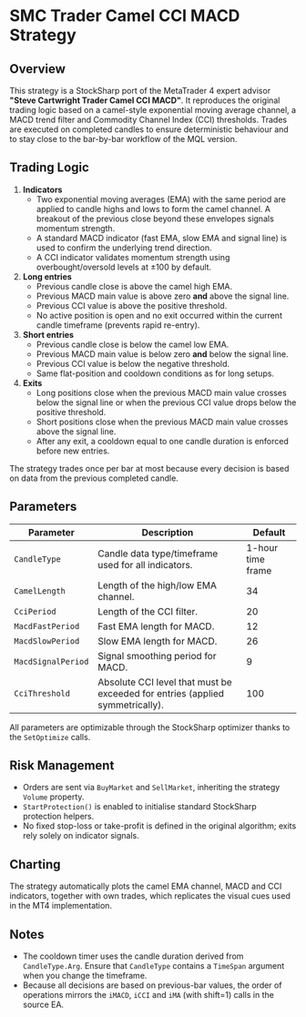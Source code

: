 # SMC Trader Camel CCI MACD Strategy

## Overview

This strategy is a StockSharp port of the MetaTrader 4 expert advisor **"Steve Cartwright Trader Camel CCI MACD"**.
It reproduces the original trading logic based on a camel-style exponential moving average channel,
a MACD trend filter and Commodity Channel Index (CCI) thresholds. Trades are executed on completed
candles to ensure deterministic behaviour and to stay close to the bar-by-bar workflow of the MQL version.

## Trading Logic

1. **Indicators**
   - Two exponential moving averages (EMA) with the same period are applied to candle highs and lows to form the
     camel channel. A breakout of the previous close beyond these envelopes signals momentum strength.
   - A standard MACD indicator (fast EMA, slow EMA and signal line) is used to confirm the underlying trend direction.
   - A CCI indicator validates momentum strength using overbought/oversold levels at ±100 by default.
2. **Long entries**
   - Previous candle close is above the camel high EMA.
   - Previous MACD main value is above zero **and** above the signal line.
   - Previous CCI value is above the positive threshold.
   - No active position is open and no exit occurred within the current candle timeframe (prevents rapid re-entry).
3. **Short entries**
   - Previous candle close is below the camel low EMA.
   - Previous MACD main value is below zero **and** below the signal line.
   - Previous CCI value is below the negative threshold.
   - Same flat-position and cooldown conditions as for long setups.
4. **Exits**
   - Long positions close when the previous MACD main value crosses below the signal line or when the previous CCI
     value drops below the positive threshold.
   - Short positions close when the previous MACD main value crosses above the signal line.
   - After any exit, a cooldown equal to one candle duration is enforced before new entries.

The strategy trades once per bar at most because every decision is based on data from the previous completed candle.

## Parameters

| Parameter | Description | Default |
|-----------|-------------|---------|
| `CandleType` | Candle data type/timeframe used for all indicators. | 1-hour time frame |
| `CamelLength` | Length of the high/low EMA channel. | 34 |
| `CciPeriod` | Length of the CCI filter. | 20 |
| `MacdFastPeriod` | Fast EMA length for MACD. | 12 |
| `MacdSlowPeriod` | Slow EMA length for MACD. | 26 |
| `MacdSignalPeriod` | Signal smoothing period for MACD. | 9 |
| `CciThreshold` | Absolute CCI level that must be exceeded for entries (applied symmetrically). | 100 |

All parameters are optimizable through the StockSharp optimizer thanks to the `SetOptimize` calls.

## Risk Management

- Orders are sent via `BuyMarket` and `SellMarket`, inheriting the strategy `Volume` property.
- `StartProtection()` is enabled to initialise standard StockSharp protection helpers.
- No fixed stop-loss or take-profit is defined in the original algorithm; exits rely solely on indicator signals.

## Charting

The strategy automatically plots the camel EMA channel, MACD and CCI indicators, together with own trades,
which replicates the visual cues used in the MT4 implementation.

## Notes

- The cooldown timer uses the candle duration derived from `CandleType.Arg`. Ensure that `CandleType` contains a
  `TimeSpan` argument when you change the timeframe.
- Because all decisions are based on previous-bar values, the order of operations mirrors the `iMACD`, `iCCI`
  and `iMA` (with shift=1) calls in the source EA.
